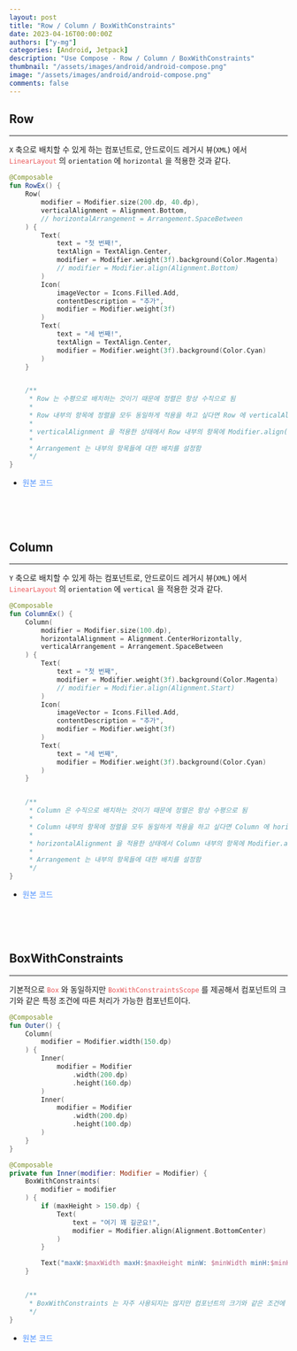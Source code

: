 ```yaml
---
layout: post
title: "Row / Column / BoxWithConstraints"
date: 2023-04-16T00:00:00Z
authors: ["y-mg"]
categories: [Android, Jetpack]
description: "Use Compose - Row / Column / BoxWithConstraints"
thumbnail: "/assets/images/android/android-compose.png"
image: "/assets/images/android/android-compose.png"
comments: false
---
```


## Row
***
`X` 축으로 배치할 수 있게 하는 컴포넌트로, 안드로이드 레거시 뷰(`XML`) 에서 <code style="color: #eb5657;">LinearLayout</code> 의 `orientation` 에 `horizontal` 을 적용한 것과 같다.
<br/>

```kotlin
@Composable
fun RowEx() {
    Row(
        modifier = Modifier.size(200.dp, 40.dp),
        verticalAlignment = Alignment.Bottom,
        // horizontalArrangement = Arrangement.SpaceBetween
    ) {
        Text(
            text = "첫 번째!",
            textAlign = TextAlign.Center,
            modifier = Modifier.weight(3f).background(Color.Magenta)
            // modifier = Modifier.align(Alignment.Bottom)
        )
        Icon(
            imageVector = Icons.Filled.Add,
            contentDescription = "추가",
            modifier = Modifier.weight(3f)
        )
        Text(
            text = "세 번째!",
            textAlign = TextAlign.Center,
            modifier = Modifier.weight(3f).background(Color.Cyan)
        )
    }


    /**
     * Row 는 수평으로 배치하는 것이기 때문에 정렬은 항상 수직으로 됨
     *
     * Row 내부의 항목에 정렬을 모두 동일하게 적용을 하고 싶다면 Row 에 verticalAlignment 을 설정하면 됨
     *
     * verticalAlignment 을 적용한 상태에서 Row 내부의 항목에 Modifier.align() 을 적용하면 개별 적용이 됨
     *
     * Arrangement 는 내부의 항목들에 대한 배치를 설정함
     */
}
```
- <span onClick="window.open(https://github.com/y-mg/compose-study/blob/main/07.%20Row/app/src/main/java/com/ymg/compose/row/MainActivity.kt');" style="cursor:pointer; color: #5495ff;">원본 코드</span>
<br/>
<br/>
<br/>



## Column
***
`Y` 축으로 배치할 수 있게 하는 컴포넌트로, 안드로이드 레거시 뷰(`XML`) 에서 <code style="color: #eb5657;">LinearLayout</code> 의 `orientation` 에 `vertical` 을 적용한 것과 같다.
<br/>

```kotlin
@Composable
fun ColumnEx() {
    Column(
        modifier = Modifier.size(100.dp),
        horizontalAlignment = Alignment.CenterHorizontally,
        verticalArrangement = Arrangement.SpaceBetween
    ) {
        Text(
            text = "첫 번째",
            modifier = Modifier.weight(3f).background(Color.Magenta)
            // modifier = Modifier.align(Alignment.Start)
        )
        Icon(
            imageVector = Icons.Filled.Add,
            contentDescription = "추가",
            modifier = Modifier.weight(3f)
        )
        Text(
            text = "세 번째",
            modifier = Modifier.weight(3f).background(Color.Cyan)
        )
    }


    /**
     * Column 은 수직으로 배치하는 것이기 때문에 정렬은 항상 수평으로 됨
     *
     * Column 내부의 항목에 정렬을 모두 동일하게 적용을 하고 싶다면 Column 에 horizontalAlignment 을 설정하면 됨
     *
     * horizontalAlignment 을 적용한 상태에서 Column 내부의 항목에 Modifier.align() 을 적용하면 개별 적용이 됨
     *
     * Arrangement 는 내부의 항목들에 대한 배치를 설정함
     */
}
```
- <span onClick="window.open('https://github.com/y-mg/compose-study/blob/main/08.%20Column/app/src/main/java/com/ymg/compose/column/MainActivity.kt');" style="cursor:pointer; color: #5495ff;">원본 코드</span>
<br/>
<br/>
<br/>



## BoxWithConstraints
***
기본적으로 <code style="color: #eb5657;">Box</code> 와 동일하지만 <code style="color: #eb5657;">BoxWithConstraintsScope</code> 를 제공해서 컴포넌트의 크기와 같은 특정 조건에 따른 처리가 가능한 컴포넌트이다.
<br/>

```kotlin
@Composable
fun Outer() {
    Column(
        modifier = Modifier.width(150.dp)
    ) {
        Inner(
            modifier = Modifier
                .width(200.dp)
                .height(160.dp)
        )
        Inner(
            modifier = Modifier
                .width(200.dp)
                .height(100.dp)
        )
    }
}

@Composable
private fun Inner(modifier: Modifier = Modifier) {
    BoxWithConstraints(
        modifier = modifier
    ) {
        if (maxHeight > 150.dp) {
            Text(
                text = "여기 꽤 길군요!",
                modifier = Modifier.align(Alignment.BottomCenter)
            )
        }

        Text("maxW:$maxWidth maxH:$maxHeight minW: $minWidth minH:$minHeight")
    }


    /**
     * BoxWithConstraints 는 자주 사용되지는 않지만 컴포넌트의 크기와 같은 조건에 따라 무언가를 처리할 때 사용됨
     */
}
```
- <span onClick="window.open('https://github.com/y-mg/compose-study/blob/main/09.%20BoxWithConstraints/app/src/main/java/com/ymg/compose/boxwithconstraints/MainActivity.kt');" style="cursor:pointer; color: #5495ff;">원본 코드</span>